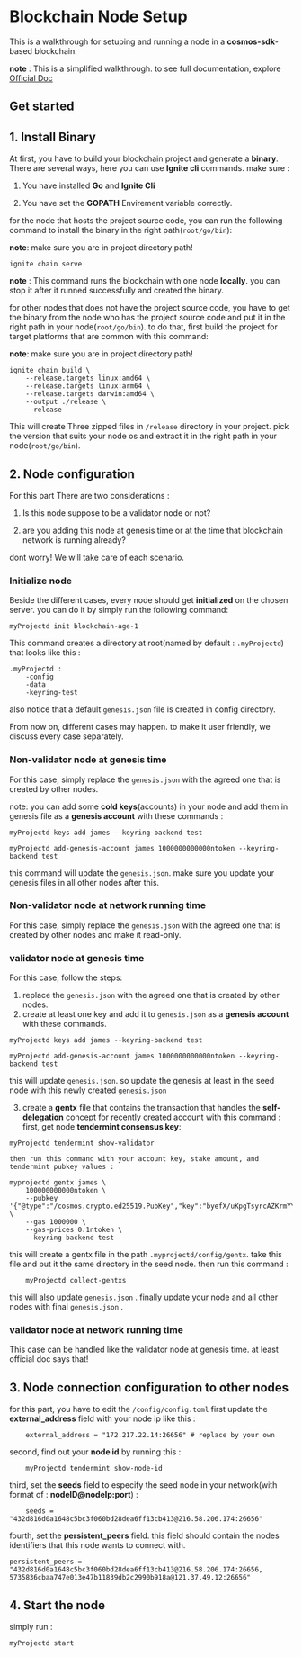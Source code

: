 # Blockchain Node Setup
This is a walkthrough for setuping and running a node in a **cosmos-sdk**-based blockchain.

**note** : This is a simplified walkthrough. to see full documentation, explore [Official Doc](https://tutorials.cosmos.network/tutorials/9-path-to-prod/#)

## Get started




## 1. Install Binary
At first, you have to build your blockchain project and generate a **binary**. There are several ways, here you can use **Ignite cli** commands. make sure :


1. You have installed **Go** and **Ignite Cli**

2. You have set the **GOPATH** Envirement variable correctly.


for the node that hosts the project source code, you can run the following command to install the binary in the right path(`root/go/bin`):

**note**: make sure you are in project directory path!

```
ignite chain serve
```
**note** : This command runs the blockchain with one node **locally**. you can stop it after it runned successfully and created the binary.

for other nodes that does not have the project source code, you have to get the binary from the node who has the project source code and put it in the right path in your node(`root/go/bin`).
to do that, first build the project for target platforms that are common with this command:

**note**: make sure you are in project directory path!

```
ignite chain build \
    --release.targets linux:amd64 \
    --release.targets linux:arm64 \
    --release.targets darwin:amd64 \
    --output ./release \
    --release
```

This will create Three zipped files in `/release` directory in your project. pick the version that suits your node os and extract it in the right path in your node(`root/go/bin`).


## 2. Node configuration
For this part There are two considerations :

1.  Is this node suppose to be a validator node or not?

2.  are you adding this node at genesis time or at the time that blockchain network is running already?

dont worry! We will take care of each scenario.

### Initialize node

Beside the different cases, every node should get **initialized** on the chosen server. you can do it by simply run the following command:
```
myProjectd init blockchain-age-1
```
This command creates a directory at root(named by default : `.myProjectd`) that looks like this : 

```
.myProjectd : 
    -config
    -data
    -keyring-test
```

also notice that a default `genesis.json` file is created in config directory.

From now on, different cases may happen. to make it user friendly, we discuss every case separately.

### Non-validator node at genesis time
For this case, simply replace the `genesis.json` with the agreed one that is created by other nodes.

note: you can add some **cold keys**(accounts) in your node and add them in genesis file as a **genesis account** with these commands : 

```
myProjectd keys add james --keyring-backend test
```

```
myProjectd add-genesis-account james 1000000000000ntoken --keyring-backend test
```
this command will update the `genesis.json`. make sure you update your genesis files in all other nodes after this.

### Non-validator node at network running time
For this case, simply replace the `genesis.json` with the agreed one that is created by other nodes and make it read-only.

### validator node at genesis time
For this case, follow the steps:

1. replace the `genesis.json` with the agreed one that is created by other nodes.
2. create at least one key and add it to `genesis.json` as a **genesis account** with these commands.
```
myProjectd keys add james --keyring-backend test
```

```
myProjectd add-genesis-account james 1000000000000ntoken --keyring-backend test
```
this will update `genesis.json`. so update the genesis at least in the seed node with this newly created `genesis.json`


3. create a **gentx** file that contains the transaction that handles the **self-delegation** concept for recently created account with this command :
    first, get node **tendermint consensus key**:
```
myProjectd tendermint show-validator
```
    then run this command with your account key, stake amount, and tendermint pubkey values :
```
myprojectd gentx james \
    100000000000ntoken \
    --pubkey '{"@type":"/cosmos.crypto.ed25519.PubKey","key":"byefX/uKpgTsyrcAZKrmYYoFiXG0tmTOOaJFziO3D+E="}' \
    --gas 1000000 \
    --gas-prices 0.1ntoken \
    --keyring-backend test
```

this will create a gentx file in the path `.myprojectd/config/gentx`.
take this file and put it the same directory in the seed node. then run this command :

```
    myProjectd collect-gentxs
```

this will also update `genesis.json` . finally update your node and all other nodes with final `genesis.json` .

### validator node at network running time
This case can be handled like the validator node at genesis time. at least official doc says that!


## 3. Node connection configuration to other nodes
for this part, you have to edit the `/config/config.toml` 
first update the **external_address** field with your node ip like this :
```
    external_address = "172.217.22.14:26656" # replace by your own
```
second, find out your **node id** by running this :
```
    myProjectd tendermint show-node-id
```
third, set the **seeds** field to especify the seed node in your network(with format of : **nodeID@nodeIp:port**) :
```
    seeds = "432d816d0a1648c5bc3f060bd28dea6ff13cb413@216.58.206.174:26656"
```
fourth, set the **persistent_peers** field. this field should contain the nodes identifiers that this node wants to connect with. 
```
persistent_peers = "432d816d0a1648c5bc3f060bd28dea6ff13cb413@216.58.206.174:26656,
5735836cbaa747e013e47b11839db2c2990b918a@121.37.49.12:26656"
```

## 4. Start the node
simply run :
```
myProjectd start
```
